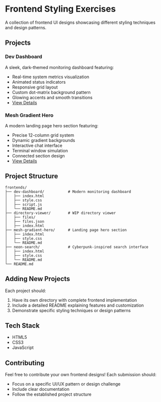 # Frontend Styling Exercises

A collection of frontend UI designs showcasing different styling techniques and design patterns.

## Projects

### Dev Dashboard
A sleek, dark-themed monitoring dashboard featuring:
- Real-time system metrics visualization
- Animated status indicators
- Responsive grid layout
- Custom dot-matrix background pattern
- Glowing accents and smooth transitions
- [View Details](./dev-dashboard/README.md)

### Mesh Gradient Hero
A modern landing page hero section featuring:
- Precise 12-column grid system
- Dynamic gradient backgrounds
- Interactive chat interface
- Terminal window simulation
- Connected section design
- [View Details](./mesh-gradient-hero/README.md)

## Project Structure
```
frontends/
├── dev-dashboard/           # Modern monitoring dashboard
│   ├── index.html
│   ├── style.css
│   ├── script.js
│   └── README.md
├── directory-viewer/        # WIP directory viewer
│   ├── files/
│   ├── files.json
│   ├── index.html
├── mesh-gradient-hero/      # Landing page hero section
│   ├── index.html
│   ├── style.css
│   └── README.md
├── neon-search/             # Cyberpunk-inspired search interface
│   ├── index.html
│   ├── style.css
│   └── README.md
└── README.md
```

## Adding New Projects
Each project should:
1. Have its own directory with complete frontend implementation
2. Include a detailed README explaining features and customization
3. Demonstrate specific styling techniques or design patterns

## Tech Stack
- HTML5
- CSS3
- JavaScript

## Contributing
Feel free to contribute your own frontend designs! Each submission should:
- Focus on a specific UI/UX pattern or design challenge
- Include clear documentation
- Follow the established project structure

